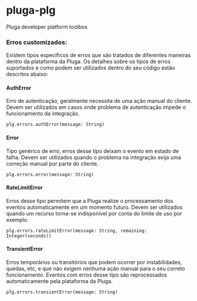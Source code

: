 # pluga-plg

Pluga developer platform toolbox

### Erros customizados:
Existem tipos específicos de erros que são tratados de diferentes maneiras dentro da plataforma da Pluga. Os detalhes sobre os tipos de  erros suportados e como podem ser utilizados dentro do seu código estão descritos abaixo:

#### AuthError
Erro de autenticação, geralmente necessita de uma ação manual do cliente. Devem ser utilizados em casos onde problema de autenticação impede o funcionamento da integração.

`plg.errors.authError(message: String)`

#### Error
Tipo genérico de erro, erros desse tipo deixam o evento em estado de falha. Devem ser utilizados quando o problema na integração exija uma correção manual por parte do cliente.

 `plg.errors.error(message: String)`

#### RateLimitError

Erros desse tipo permitem que a Pluga realize o processamento dos eventos automaticamente em um momento futuro. Devem ser utilizados quando um recurso torna-se indisponível por conta do limite de uso por exemplo.

`plg.errors.rateLimitError(message: String, remaining: Integer(seconds))`

#### TransientError

Erros temporários ou transitórios que podem ocorrer por instabilidades, quedas, etc, e que não exigem nenhuma ação manual para o seu correto funcionamento. Eventos com erros desse tipo são reprocessados automaticamente pela plataforma da Pluga.

`plg.errors.transientError(message: String)`

